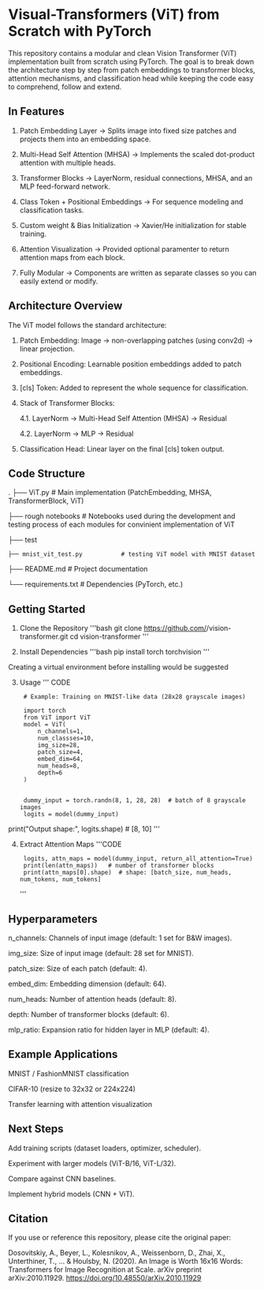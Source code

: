 # Visual-Transformers (ViT) from Scratch with PyTorch

This repository contains a modular and clean Vision Transformer (ViT) implementation built from scratch using PyTorch.
The goal is to break down the architecture step by step from patch embeddings to transformer blocks, attention mechanisms, and classification head while keeping the code easy to comprehend, follow and extend.

## In Features

1. Patch Embedding Layer -> Splits image into fixed size patches and projects them into an embedding space.

2. Multi-Head Self Attention (MHSA) -> Implements the scaled dot-product attention with multiple heads.

3. Transformer Blocks -> LayerNorm, residual connections, MHSA, and an MLP feed-forward network.

4. Class Token + Positional Embeddings -> For sequence modeling and classification tasks.

5. Custom weight & Bias Initialization -> Xavier/He initialization for stable training.

6. Attention Visualization -> Provided optional paramenter to return attention maps from each block.

7. Fully Modular → Components are written as separate classes so you can easily extend or modify.

## Architecture Overview

The ViT model follows the standard architecture:

1. Patch Embedding: Image -> non-overlapping patches (using conv2d) -> linear projection.

2. Positional Encoding: Learnable position embeddings added to patch embeddings.

3. [cls] Token: Added to represent the whole sequence for classification.

4. Stack of Transformer Blocks:

    4.1. LayerNorm -> Multi-Head Self Attention (MHSA) -> Residual

    4.2. LayerNorm -> MLP -> Residual

5. Classification Head: Linear layer on the final [cls] token output.

## Code Structure
.
├── ViT.py           # Main implementation (PatchEmbedding, MHSA, TransformerBlock, ViT)

├── rough notebooks           # Notebooks used during the development and testing process of each modules for convinient implementation of ViT

├── test

    ├── mnist_vit_test.py           # testing ViT model with MNIST dataset
  
├── README.md        # Project documentation

└── requirements.txt # Dependencies (PyTorch, etc.)

## Getting Started
1. Clone the Repository
'''bash
git clone https://github.com/<your-username>/vision-transformer.git
cd vision-transformer
'''

3. Install Dependencies
'''bash
pip install torch torchvision
'''


Creating a virtual environment before installing would be suggested

3. Usage
        ''' CODE
        
        # Example: Training on MNIST-like data (28x28 grayscale images)
       
        import torch
        from ViT import ViT
        model = ViT(
            n_channels=1, 
            num_classses=10, 
            img_size=28, 
            patch_size=4, 
            embed_dim=64, 
            num_heads=8, 
            depth=6
        )
    
        
        dummy_input = torch.randn(8, 1, 28, 28)  # batch of 8 grayscale images
        logits = model(dummy_input)


print("Output shape:", logits.shape)   # [8, 10]
'''

4. Extract Attention Maps
      '''CODE
   
        logits, attn_maps = model(dummy_input, return_all_attention=True)
        print(len(attn_maps))   # number of transformer blocks
        print(attn_maps[0].shape)  # shape: [batch_size, num_heads, num_tokens, num_tokens]
      '''
## Hyperparameters

n_channels: Channels of input image (default: 1 set for B&W images).

img_size: Size of input image (default: 28 set for MNIST).

patch_size: Size of each patch (default: 4).

embed_dim: Embedding dimension (default: 64).

num_heads: Number of attention heads (default: 8).

depth: Number of transformer blocks (default: 6).

mlp_ratio: Expansion ratio for hidden layer in MLP (default: 4).

## Example Applications

MNIST / FashionMNIST classification

CIFAR-10 (resize to 32x32 or 224x224)

Transfer learning with attention visualization

## Next Steps

Add training scripts (dataset loaders, optimizer, scheduler).

Experiment with larger models (ViT-B/16, ViT-L/32).

Compare against CNN baselines.

Implement hybrid models (CNN + ViT).

## Citation

If you use or reference this repository, please cite the original paper:

Dosovitskiy, A., Beyer, L., Kolesnikov, A., Weissenborn, D., Zhai, X., Unterthiner, T., ... & Houlsby, N. (2020). 
An Image is Worth 16x16 Words: Transformers for Image Recognition at Scale. 
arXiv preprint arXiv:2010.11929. https://doi.org/10.48550/arXiv.2010.11929